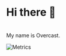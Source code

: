 # Hi there 👋
<br>
My name is Overcast. 

![Metrics](https://metrics.lecoq.io/Ow0cast?template=terminal&base=header%2C%20activity%2C%20community%2C%20repositories%2C%20metadata&base.indepth=false&base.hireable=false&base.skip=false&config.timezone=America%2FToronto)
